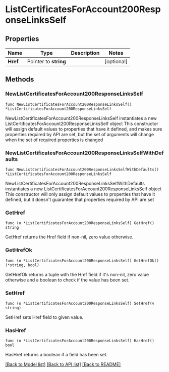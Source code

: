 # ListCertificatesForAccount200ResponseLinksSelf

## Properties

Name | Type | Description | Notes
------------ | ------------- | ------------- | -------------
**Href** | Pointer to **string** |  | [optional] 

## Methods

### NewListCertificatesForAccount200ResponseLinksSelf

`func NewListCertificatesForAccount200ResponseLinksSelf() *ListCertificatesForAccount200ResponseLinksSelf`

NewListCertificatesForAccount200ResponseLinksSelf instantiates a new ListCertificatesForAccount200ResponseLinksSelf object
This constructor will assign default values to properties that have it defined,
and makes sure properties required by API are set, but the set of arguments
will change when the set of required properties is changed

### NewListCertificatesForAccount200ResponseLinksSelfWithDefaults

`func NewListCertificatesForAccount200ResponseLinksSelfWithDefaults() *ListCertificatesForAccount200ResponseLinksSelf`

NewListCertificatesForAccount200ResponseLinksSelfWithDefaults instantiates a new ListCertificatesForAccount200ResponseLinksSelf object
This constructor will only assign default values to properties that have it defined,
but it doesn't guarantee that properties required by API are set

### GetHref

`func (o *ListCertificatesForAccount200ResponseLinksSelf) GetHref() string`

GetHref returns the Href field if non-nil, zero value otherwise.

### GetHrefOk

`func (o *ListCertificatesForAccount200ResponseLinksSelf) GetHrefOk() (*string, bool)`

GetHrefOk returns a tuple with the Href field if it's non-nil, zero value otherwise
and a boolean to check if the value has been set.

### SetHref

`func (o *ListCertificatesForAccount200ResponseLinksSelf) SetHref(v string)`

SetHref sets Href field to given value.

### HasHref

`func (o *ListCertificatesForAccount200ResponseLinksSelf) HasHref() bool`

HasHref returns a boolean if a field has been set.


[[Back to Model list]](../README.md#documentation-for-models) [[Back to API list]](../README.md#documentation-for-api-endpoints) [[Back to README]](../README.md)


